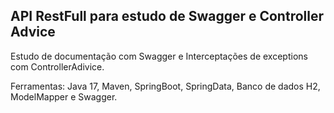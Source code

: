 ##  API RestFull para estudo de Swagger e Controller Advice

Estudo de documentação com Swagger e Interceptações de exceptions com ControllerAdivice.

Ferramentas: Java 17, Maven, SpringBoot, SpringData, Banco de dados H2, ModelMapper e Swagger.
